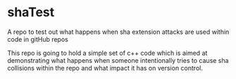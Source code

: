 # shaTest
A repo to test out what happens when sha extension attacks are used within code in gitHub repos

This repo is going to hold a simple set of c++ code which is aimed at demonstrating what happens when someone intentionally tries to cause sha collisions within the repo and what impact it has on version control.
